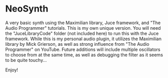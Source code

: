 # NeoSynth
A very basic synth using the Maximilian library, Juce framework, and "The Audio Programmer" tutorials. This is my own unique version.
You will need the "JuceLibraryCode" folder (not included here) to run this with the Juce framework.
While this is my personal audio plugin, it utilizes the Maximilian library by Mick Grierson, as well as strong influence from "The Audio Programmer" on YouTube.
Future additions will include multiple oscillators to choose from at the same time, as well as debugging the filter as it seems to be quite touchy...

Enjoy!
